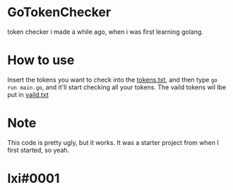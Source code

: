# GoTokenChecker
token checker i made a while ago, when i was first learning golang. 


# How to use

Insert the tokens you want to check into the [tokens.txt](https://media.discordapp.net/attachments/835696771942449184/839361919961006110/unknown.png), and then type `go run main.go`, and it'll start checking all your tokens. The vaild tokens wil lbe put in [vaild.txt](https://media.discordapp.net/attachments/835696771942449184/839362113490124820/unknown.png)

# Note

This code is pretty ugly, but it works. It was a starter project from when I first started, so yeah.

# lxi#0001
